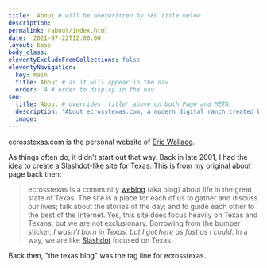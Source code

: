 ```yaml
---
title:  About # will be overwritten by SEO.title below
description:
permalink: /about/index.html
date:  2021-07-22T12:00:00
layout: base
body_class:
eleventyExcludeFromCollections: false
eleventyNavigation:
  key: main
  title: About # as it will appear in the nav
  order:  4 # order to display in the nav
seo:
  title: About # overrides 'title' above on both Page and META
  description: "About ecrosstexas.com, a modern digital ranch created by Eric Wallace"
  image:
---
```


ecrosstexas.com is the personal website of [Eric Wallace](/eric/).

As things often do, it didn't start out that way. Back in late 2001, I had the idea to create a Slashdot-like site for Texas.  This is from my original about page back then:

> ecrosstexas is a community [weblog](/weblog/) (aka blog) about life in the great state of Texas. The site is a place for each of us to gather and discuss our lives; talk about the stories of the day; and to guide each other to the best of the Internet. Yes, this site does focus heavily on Texas and Texans, but we are not exclusionary. Borrowing from the bumper sticker, _I wasn't born in Texas, but I got here as fast as I could_. In a way, we are like [Slashdot](http://www.slashdot.org/) focused on Texas.

Back then, "the texas blog" was the tag line for ecrosstexas.

<!--
## Inspirations:
- https://www.zachleat.com/web/about/
- https://www.paulirish.com/about/
- https://marco.org/about
- https://shawnblanc.net/colophon/
-->